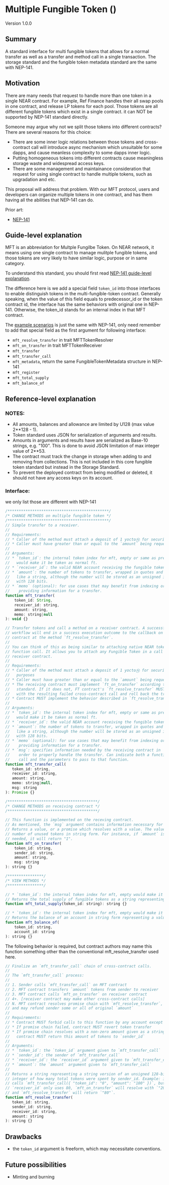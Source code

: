 # Multiple Fungible Token ()
Version 1.0.0

## Summary

A standard interface for multi fungible tokens that allows for a normal transfer as well as a transfer and method call in a single transaction. The storage standard and the fungible token metadata standard are the same with NEP-141. 

## Motivation

There are many needs that request to handle more than one token in a single NEAR contract. For example, Ref Finance handles their all swap pools in one contract, and release LP tokens for each pool. Those tokens are all different fungible tokens which exist in a single contract. it can NOT be supported by NEP-141 standard directly.  

Someone may argue why not we split those tokens into different contracts? There are several reasons for this choice:
* There are some inner logic relations between those tokens and cross-contract call will introduce async mechanism which unsuitable for some dapps, and cause meanless complexity to some dapps inner logic.
* Putting homogeneous tokens into different contracts cause meaningless storage waste and widespread access keys.
* There are some management and maintainance consideration that request for using single contract to handle multiple tokens, such as upgradation and etc.  

This proposal will address that problem. With our MFT protocol, users and developers can organize multiple tokens in one contract, and has them having all the abilities that NEP-141 can do.

Prior art:
* [NEP-141](https://nomicon.io/Standards/FungibleToken/Core.html) 

## Guide-level explanation

MFT is an abbreviation for Multple Fungilbe Token. On NEAR network, it means using one single contract to manage mulitple fungible tokens, and those tokens are very likely to have similar logic, purpose or in same category.

To understand this standard, you should first read [NEP-141 guide-level explanation](https://nomicon.io/Standards/FungibleToken/Core.html#guide-level-explanation).  

The difference here is we add a special field `token_id` into those interfaces to enable distinguish tokens in the multi-fungible-token contract. Generally speaking, when the value of this field equals to predecessor_id or the token contract id, the interface has the same behaviors with original one in NEP-141. Otherwise, the token_id stands for an internal index in that MFT contract.  

The [example scenarios](https://nomicon.io/Standards/FungibleToken/Core.html#example-scenarios) is just the same with NEP-141, only need remember to add that special field as the first argument for following interface:
* `mft_resolve_transfer` in trait MFTTokenResolver 
* `mft_on_transfer` in trait MFTTokenReceiver 
* `mft_transfer`
* `mft_transfer_call`
* `mft_metadata`, return the same FungibleTokenMetadata structure in NEP-141
* `mft_register`
* `mft_total_supply`
* `mft_balance_of`


## Reference-level explanation
### NOTES:

* All amounts, balances and allowance are limited by U128 (max value 2**128 - 1).
* Token standard uses JSON for serialization of arguments and results.
* Amounts in arguments and results have are serialized as Base-10 strings, e.g. "100". This is done to avoid JSON limitation of max integer value of 2**53.
* The contract must track the change in storage when adding to and removing from collections. This is not included in this core fungible token standard but instead in the Storage Standard.
* To prevent the deployed contract from being modified or deleted, it should not have any access keys on its account.
### Interface:
we only list those are different with NEP-141
```javascript
/*********************************************/
/* CHANGE METHODS on multiple fungible token */
/*********************************************/
// Simple transfer to a receiver.
//
// Requirements:
// * Caller of the method must attach a deposit of 1 yoctoⓃ for security purposes
// * Caller must have greater than or equal to the `amount` being requested
//
// Arguments:
// * `token_id`: the internal token index for mft, empty or same as predecessor_id 
//   would make it be taken as normal ft.
// * `receiver_id`: the valid NEAR account receiving the fungible tokens.
// * `amount`: the number of tokens to transfer, wrapped in quotes and treated
//   like a string, although the number will be stored as an unsigned integer
//   with 128 bits.
// * `memo` (optional): for use cases that may benefit from indexing or
//    providing information for a transfer.
function mft_transfer(
    token_id: String,
    receiver_id: string,
    amount: string,
    memo: string|null
): void {}

// Transfer tokens and call a method on a receiver contract. A successful
// workflow will end in a success execution outcome to the callback on the same
// contract at the method `ft_resolve_transfer`.
//
// You can think of this as being similar to attaching native NEAR tokens to a
// function call. It allows you to attach any Fungible Token in a call to a
// receiver contract.
//
// Requirements:
// * Caller of the method must attach a deposit of 1 yoctoⓃ for security
//   purposes
// * Caller must have greater than or equal to the `amount` being requested
// * The receiving contract must implement `ft_on_transfer` according to the
//   standard. If it does not, FT contract's `ft_resolve_transfer` MUST deal
//   with the resulting failed cross-contract call and roll back the transfer.
// * Contract MUST implement the behavior described in `ft_resolve_transfer`
//
// Arguments:
// * `token_id`: the internal token index for mft, empty or same as predecessor_id 
//   would make it be taken as normal ft.
// * `receiver_id`: the valid NEAR account receiving the fungible tokens.
// * `amount`: the number of tokens to transfer, wrapped in quotes and treated
//   like a string, although the number will be stored as an unsigned integer
//   with 128 bits.
// * `memo` (optional): for use cases that may benefit from indexing or
//    providing information for a transfer.
// * `msg`: specifies information needed by the receiving contract in
//    order to properly handle the transfer. Can indicate both a function to
//    call and the parameters to pass to that function.
function mft_transfer_call(
   token_id: string,
   receiver_id: string,
   amount: string,
   memo: string|null,
   msg: string
): Promise {}

/****************************************/
/* CHANGE METHODS on receiving contract */
/****************************************/

// This function is implemented on the receving contract.
// As mentioned, the `msg` argument contains information necessary for the receiving contract to know how to process the request. This may include method names and/or arguments. 
// Returns a value, or a promise which resolves with a value. The value is the
// number of unused tokens in string form. For instance, if `amount` is 10 but only 9 are
// needed, it will return "1".
function mft_on_transfer(
    token_id: string,
    sender_id: string,
    amount: string,
    msg: string
): string {}

/****************/
/* VIEW METHODS */
/****************/

// * `token_id`: the internal token index for mft, empty would make it be taken as normal ft.
// Returns the total supply of fungible tokens as a string representing the value as an unsigned 128-bit integer.
function mft_total_supply(token_id: string): string {}

// * `token_id`: the internal token index for mft, empty would make it be taken as normal ft.
// Returns the balance of an account in string form representing a value as an unsigned 128-bit integer. If the account doesn't exist must returns `"0"`.
function mft_balance_of(
    token_id: string,
    account_id: string
): string {}

```

The following behavior is required, but contract authors may name this function something other than the conventional mft_resolve_transfer used here.
```javascript
// Finalize an `mft_transfer_call` chain of cross-contract calls.
//
// The `mft_transfer_call` process:
//
// 1. Sender calls `mft_transfer_call` on MFT contract
// 2. MFT contract transfers `amount` tokens from sender to receiver
// 3. MFT contract calls `mft_on_transfer` on receiver contract
// 4+. [receiver contract may make other cross-contract calls]
// N. MFT contract resolves promise chain with `mft_resolve_transfer`, 
// and may refund sender some or all of original `amount`
//
// Requirements:
// * Contract MUST forbid calls to this function by any account except self
// * If promise chain failed, contract MUST revert token transfer
// * If promise chain resolves with a non-zero amount given as a string,
//   contract MUST return this amount of tokens to `sender_id`
//
// Arguments:
// * `token_id`: the `token_id` argument given to `mft_transfer_call`
// * `sender_id`: the sender of `mft_transfer_call`
// * `receiver_id`: the `receiver_id` argument given to `mft_transfer_call`
// * `amount`: the `amount` argument given to `mft_transfer_call`
//
// Returns a string representing a string version of an unsigned 128-bit
// integer of how many total tokens were spent by sender_id. Example: if sender
// calls `mft_transfer_call({ "token_id": "0", "amount": "100" })`, but 
// `receiver_id` only uses 80, `mft_on_transfer` will resolve with `"20"`, 
// and `mft_resolve_transfer` will return `"80"`.
function mft_resolve_transfer(
   token_id: string,
   sender_id: string,
   receiver_id: string,
   amount: string
): string {}

```

## Drawbacks

* the `token_id` argument is freeform, which may necessitate conventions.

## Future possibilities

* Minting and burning